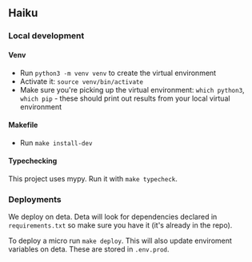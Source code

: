 ## Haiku

### Local development

#### Venv

- Run `python3 -m venv venv` to create the virtual environment
- Activate it: `source venv/bin/activate`
- Make sure you're picking up the virtual environment: `which python3`,
  `which pip` - these should print out results from your local virtual
  environment

#### Makefile

- Run `make install-dev`

#### Typechecking

This project uses mypy. Run it with `make typecheck`.

### Deployments

We deploy on deta. Deta will look for dependencies declared in
`requirements.txt` so make sure you have it (it's already in the repo).

To deploy a micro run `make deploy`. This will also update enviroment variables
on deta. These are stored in `.env.prod`.
